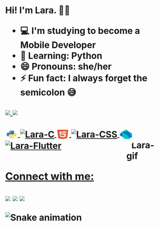 <h1> Hi! I'm Lara. 👋🏻

- 💻 I'm studying to become a Mobile Developer 
- 🌱 Learning: Python
- 😄 Pronouns: she/her
- ⚡ Fun fact: I always forget the semicolon 😅

<div>
  <a href="https://github.com/larasous">
   <img height="180em" src="https://github-readme-stats.vercel.app/api?username=larasous&show_icons=true&theme=radical&include_all_commits=true&count_private=true"/>
   <img height="180em" src="https://github-readme-stats.vercel.app/api/top-langs/?username=larasous&layout=compact&langs_count=7&theme=radical"/>
</div>
<div style="display: inline_block"><br>
  <img align="center" alt="Lara-Python" height="30" width="40" src="https://raw.githubusercontent.com/devicons/devicon/master/icons/python/python-original.svg">
  <img align="center" alt="Lara-C" height="30" width="40" src="https://cdn.jsdelivr.net/gh/devicons/devicon/icons/c/c-original.svg">
  <img align="center" alt="Lara-HTML" height="30" width="40" src="https://raw.githubusercontent.com/devicons/devicon/master/icons/html5/html5-original.svg">
  <img align="center" alt="Lara-CSS" height="30" width="40" src="https://cdn.jsdelivr.net/gh/devicons/devicon/icons/css3/css3-original.svg">
  <img align="center" alt="Lara-Dart" height="30" width="40" src="https://raw.githubusercontent.com/devicons/devicon/master/icons/dart/dart-original.svg">
  <img align="center" alt="Lara-Flutter" height="30" width="40" src="https://cdn.jsdelivr.net/gh/devicons/devicon/icons/flutter/flutter-original.svg"> 
   
  <img align="right" alt="Lara-gif" height="150" width="120" style="border-radius:50px;" src=https://cdnb.artstation.com/p/assets/images/images/007/854/263/original/rothana-chhourm-ezgif-com-resize-4.gif?1508943159>
</div>
 
##
  
<h3 align="left">Connect with me:</h3>
 <div> 
  <a href="https://instagram.com/larasousa2000" target="_blank"><img src="https://img.shields.io/badge/-Instagram-%23E4405F?style=for-the-badge&logo=instagram&logoColor=white" target="_blank"></a> 
  <a href = "mailto:larasousar926@gmail.com"><img src="https://img.shields.io/badge/-Gmail-%23333?style=for-the-badge&logo=gmail&logoColor=white" target="_blank"></a>
  <a href="https://www.linkedin.com/in/lara-sousa-a365a9205/" target="_blank"><img src="https://img.shields.io/badge/-LinkedIn-%230077B5?style=for-the-badge&logo=linkedin&logoColor=white" target="_blank"></a>
 
   
  ![Snake animation](https://github.com/larasous/larasous/blob/output/github-contribution-grid-snake.svg)
   
</div>
 

